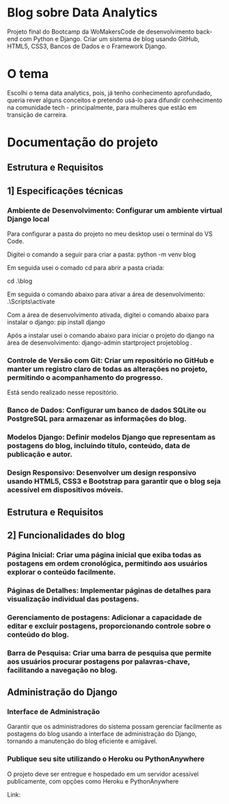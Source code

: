 # Blog sobre Data Analytics
Projeto final do Bootcamp da WoMakersCode de desenvolvimento back-end com Python e Django. Criar um sistema de blog usando GitHub, HTML5, CSS3, Bancos de Dados e o Framework Django. 

# O tema
Escolhi o tema data analytics, pois, já tenho conhecimento aprofundado, queria rever alguns conceitos e pretendo usá-lo para difundir conhecimento na comunidade tech - principalmente, para mulheres que estão em transição de carreira. 

# Documentação do projeto

## Estrutura e Requisitos

## 1] Especificações técnicas

### Ambiente de Desenvolvimento: Configurar um ambiente virtual Django local

Para configurar a pasta do projeto no meu desktop usei o terminal do VS Code. 

Digitei o comando a seguir para criar a pasta:
python -m venv blog  

Em seguida usei o comado cd para abrir a pasta criada:

cd .\blog       

Em seguida o comando abaixo para ativar a área de desenvolvimento:
.\Scripts\activate

Com a área de desenvolvimento ativada, digitei o comando abaixo para instalar o django:
pip install django

Após a instalar usei o comando abaixo para iniciar o projeto do django na área de desenvolvimento: 
django-admin  startproject projetoblog .

### Controle de Versão com Git: Criar um repositório no GitHub e manter um registro claro de todas as alterações no projeto, permitindo o acompanhamento do progresso.

Está sendo realizado nesse repositório.

### Banco de Dados: Configurar um banco de dados SQLite ou PostgreSQL para armazenar as informações do blog.

### Modelos Django: Definir modelos Django que representam as postagens do blog, incluindo título, conteúdo, data de publicação e autor.

### Design Responsivo: Desenvolver um design responsivo usando HTML5, CSS3 e Bootstrap para garantir que o blog seja acessível em dispositivos móveis.

## Estrutura e Requisitos

## 2] Funcionalidades do blog

### Página Inicial: Criar uma página inicial que exiba todas as postagens em ordem cronológica, permitindo aos usuários explorar o conteúdo facilmente.

### Páginas de Detalhes: Implementar páginas de detalhes para visualização individual das postagens.

### Gerenciamento de postagens: Adicionar a capacidade de editar e excluir postagens, proporcionando controle sobre o conteúdo do blog.

### Barra de Pesquisa: Criar uma barra de pesquisa que permite aos usuários procurar postagens por palavras-chave, facilitando a navegação no blog.

## Administração do Django

### Interface de Administração
Garantir que os administradores do sistema possam gerenciar facilmente as postagens do blog usando a interface de administração do Django, tornando a manutenção do blog eficiente e amigável.

### Publique seu site utilizando o Heroku ou PythonAnywhere
O projeto deve ser entregue e hospedado em um servidor acessível publicamente, com opções como Heroku e PythonAnywhere

Link: 

